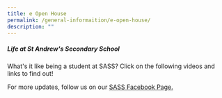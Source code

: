 ```yaml
---
title: e Open House
permalink: /general-informaition/e-open-house/
description: ""
---
```

##### Life at St Andrew's Secondary School

What's it like being a student at SASS? Click on the following videos and links to find out!
 


For more updates, follow us on our 
[SASS Facebook Page.](https://www.facebook.com/standrewssec/)